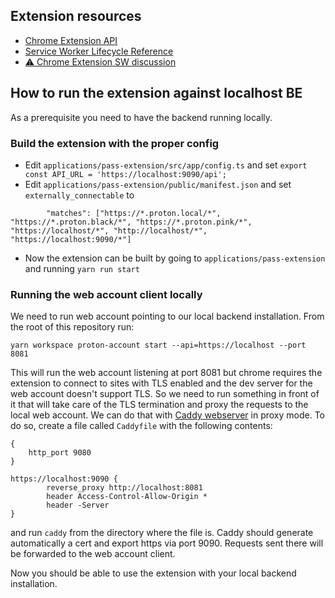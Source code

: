## Extension resources

-   [Chrome Extension API](https://developer.chrome.com/docs/extensions/reference/runtime/)
-   [Service Worker Lifecycle Reference](https://developer.chrome.com/docs/workbox/service-worker-lifecycle/)
-   [⚠️ Chrome Extension SW discussion](https://stackoverflow.com/questions/66618136/persistent-service-worker-in-chrome-extension/66618269#66618269)

## How to run the extension against localhost BE

As a prerequisite you need to have the backend running locally.

### Build the extension with the proper config

-   Edit `applications/pass-extension/src/app/config.ts` and set `export const API_URL = 'https://localhost:9090/api';`
-   Edit `applications/pass-extension/public/manifest.json` and set `externally_connectable` to

```
        "matches": ["https://*.proton.local/*", "https://*.proton.black/*", "https://*.proton.pink/*", "https://localhost/*", "http://localhost/*", "https://localhost:9090/*"]
```

-   Now the extension can be built by going to `applications/pass-extension` and running `yarn run start`

### Running the web account client locally

We need to run web account pointing to our local backend installation. From the root of this repository run:

```
yarn workspace proton-account start --api=https://localhost --port 8081
```

This will run the web account listening at port 8081 but chrome requires the extension to connect to sites with TLS enabled and the dev server for the web account doesn't support TLS. So we need to run something in front of it that will take care of the TLS termination and proxy the requests to the local web account. We can do that with [Caddy webserver](https://caddyserver.com/) in proxy mode. To do so, create a file called `Caddyfile` with the following contents:

```
{
	http_port 9080
}

https://localhost:9090 {
		reverse_proxy http://localhost:8081
		header Access-Control-Allow-Origin *
		header -Server
}
```

and run `caddy` from the directory where the file is. Caddy should generate automatically a cert and export https via port 9090. Requests sent there will be forwarded to the web account client.

Now you should be able to use the extension with your local backend installation.
